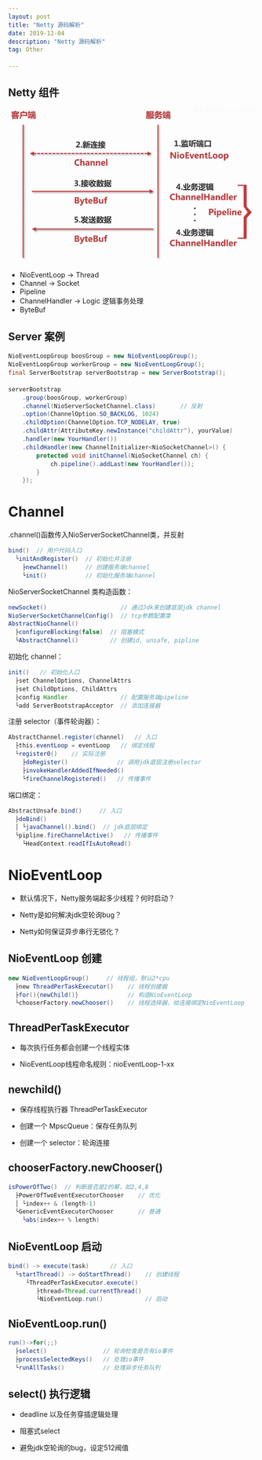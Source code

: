 ```yaml
---
layout: post
title: "Netty 源码解析"
date: 2019-12-04
description: "Netty 源码解析"
tag: Other

---
```


## Netty 组件

![png](/images/posts/all/Netty对socket抽象.png)

- NioEventLoop -> Thread
- Channel -> Socket
- Pipeline 
- ChannelHandler -> Logic 逻辑事务处理
- ByteBuf


## Server 案例

```java
NioEventLoopGroup boosGroup = new NioEventLoopGroup();
NioEventLoopGroup workerGroup = new NioEventLoopGroup(); 
final ServerBootstrap serverBootstrap = new ServerBootstrap();

serverBootstrap
    .group(boosGroup, workerGroup)
    .channel(NioServerSocketChannel.class)       // 反射
    .option(ChannelOption.SO_BACKLOG, 1024)
    .childOption(ChannelOption.TCP_NODELAY, true)
    .childAttr(AttributeKey.newInstance("childAttr"), yourValue)
    .handler(new YourHandler())
    .childHandler(new ChannelInitializer<NioSocketChannel>() {
        protected void initChannel(NioSocketChannel ch) {
            ch.pipeline().addLast(new YourHandler());
        }
    });
```

# Channel

.channel()函数传入NioServerSocketChannel类，并反射

```java
bind()  // 用户代码入口
  └initAndRegister()  // 初始化并注册
    ├newChannel()     // 创建服务端channel
    └init()           // 初始化服务端channel
```

NioServerSocketChannel 类构造函数：

```java
newSocket()                     // 通过Jdk来创建底层jdk channel
NioServerSocketChannelConfig()  // tcp参数配置类
AbstractNioChannel()
  ├configureBlocking(false)  // 阻塞模式
  └AbstractChannel()         // 创建id, unsafe, pipline
```

初始化 channel：

```java
init()   // 初始化入口
  ├set ChannelOptions, ChannelAttrs
  ├set ChildOptions, ChildAttrs
  ├config Handler               // 配置服务端pipeline
  └add ServerBootstrapAcceptor  // 添加连接器
```

注册 selector（事件轮询器）：

```java
AbstractChannel.register(channel)   // 入口
  ├this.eventLoop = eventLoop   // 绑定线程
  └register0()    // 实际注册
    ├doRegister()              // 调用jdk底层注册selector
    ├invokeHandlerAddedIfNeeded()
    └fireChannelRegistered()   // 传播事件
```

端口绑定：

```java
AbstractUnsafe.bind()     // 入口
  ├doBind()
  │ └javaChannel().bind()  // jdk底层绑定
  └pipline.fireChannelActive()   // 传播事件
    └HeadContext.readIfIsAutoRead()  
```


# NioEventLoop


- 默认情况下，Netty服务端起多少线程？何时启动？

- Netty是如何解决jdk空轮询bug？

- Netty如何保证异步串行无锁化？


## NioEventLoop 创建

```java
new NioEventLoopGroup()     // 线程组，默认2*cpu
  ├new ThreadPerTaskExecutor()    // 线程创建器
  ├for(){newChild()}              // 构造NioEventLoop
  └chooserFactory.newChooser()    // 线程选择器，给连接绑定NioEventLoop
```

## ThreadPerTaskExecutor

- 每次执行任务都会创建一个线程实体

- NioEventLoop线程命名规则：nioEventLoop-1-xx

## newchild()

- 保存线程执行器 ThreadPerTaskExecutor

- 创建一个 MpscQueue：保存任务队列

- 创建一个 selector：轮询连接

## chooserFactory.newChooser()

```java
isPowerOfTwo()  // 判断是否是2的幂，如2,4,8
  ├PowerOfTwoEventExecutorChooser    // 优化
  │ └index++ & (length-1)
  └GenericEventExecutorChooser       // 普通 
    └abs(index++ % length)
```


## NioEventLoop 启动

```java
bind() -> execute(task)      // 入口
  └startThread() -> doStartThread()    // 创建线程
     └ThreadPerTaskExecutor.execute()
        ├thread=Thread.currentThread()
        └NioEventLoop.run()            // 启动
```


## NioEventLoop.run()

```java
run()->for(;;)
  ├select()                // 轮询检查是否有io事件
  ├processSelectedKeys()   // 处理io事件
  └runAllTasks()           // 处理异步任务队列
```

## select() 执行逻辑

- deadline 以及任务穿插逻辑处理

- 阻塞式select

- 避免jdk空轮询的bug，设定512阀值


